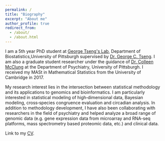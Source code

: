 ```yaml
---
permalink: /
title: "Biography"
excerpt: "About me"
author_profile: true
redirect_from: 
  - /about/
  - /about.html
---
```


I am a 5th year PhD student at [George Tseng's Lab](http://tsenglab.biostat.pitt.edu/index.htm), Department of Biostatistics,University of Pittsburgh supervised by [Dr. George C. Tseng](http://www.pitt.edu/~ctseng/). I am also a graduate student researcher under the guidance of [Dr. Colleen McClung](http://www.mcclung.pitt.edu/) at the Department of Psychiatry, University of Pittsburgh. I received my MASt in Mathematical Statistics from the University of Cambridge in 2017.

My research interest lies in the intersection between statistical methodology and its applications to genomics and bioinformatics. I am particularly interested in statistical modeling of high‑dimensional data, Bayesian modeling, cross‑species congruence evaluation and circadian analysis. In addition to methodology development, I have also been collaborating with researchers in the field of psychiatry and helped analyze a broad range of genomic data
(e.g. gene expression data from microarray and RNA-seq platforms, mass spectrometry based proteomic data, etc.) and clinical data.

Link to my [CV](http://weiiizong.github.io/files/WeiZong_CV.pdf).